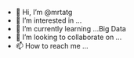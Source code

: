 - 👋 Hi, I’m @mrtatg
- 👀 I’m interested in ...
- 🌱 I’m currently learning ...Big Data
- 💞️ I’m looking to collaborate on ...
- 📫 How to reach me ...

<!---
mrtatg/mrtatg is a ✨ special ✨ repository because its `README.md` (this file) appears on your GitHub profile.
You can click the Preview link to take a look at your changes.
--->

